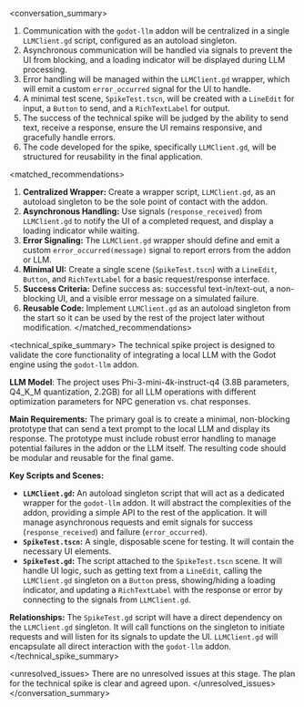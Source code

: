 <conversation_summary>
<decisions>
1. Communication with the `godot-llm` addon will be centralized in a single `LLMClient.gd` script, configured as an autoload singleton.
2. Asynchronous communication will be handled via signals to prevent the UI from blocking, and a loading indicator will be displayed during LLM processing.
3. Error handling will be managed within the `LLMClient.gd` wrapper, which will emit a custom `error_occurred` signal for the UI to handle.
4. A minimal test scene, `SpikeTest.tscn`, will be created with a `LineEdit` for input, a `Button` to send, and a `RichTextLabel` for output.
5. The success of the technical spike will be judged by the ability to send text, receive a response, ensure the UI remains responsive, and gracefully handle errors.
6. The code developed for the spike, specifically `LLMClient.gd`, will be structured for reusability in the final application.
</decisions>

<matched_recommendations>
1. **Centralized Wrapper:** Create a wrapper script, `LLMClient.gd`, as an autoload singleton to be the sole point of contact with the addon.
2. **Asynchronous Handling:** Use signals (`response_received`) from `LLMClient.gd` to notify the UI of a completed request, and display a loading indicator while waiting.
3. **Error Signaling:** The `LLMClient.gd` wrapper should define and emit a custom `error_occurred(message)` signal to report errors from the addon or LLM.
4. **Minimal UI:** Create a single scene (`SpikeTest.tscn`) with a `LineEdit`, `Button`, and `RichTextLabel` for a basic request/response interface.
5. **Success Criteria:** Define success as: successful text-in/text-out, a non-blocking UI, and a visible error message on a simulated failure.
6. **Reusable Code:** Implement `LLMClient.gd` as an autoload singleton from the start so it can be used by the rest of the project later without modification.
</matched_recommendations>

<technical_spike_summary>
The technical spike project is designed to validate the core functionality of integrating a local LLM with the Godot engine using the `godot-llm` addon.

**LLM Model**: The project uses Phi-3-mini-4k-instruct-q4 (3.8B parameters, Q4_K_M quantization, 2.2GB) for all LLM operations with different optimization parameters for NPC generation vs. chat responses.

**Main Requirements:**
The primary goal is to create a minimal, non-blocking prototype that can send a text prompt to the local LLM and display its response. The prototype must include robust error handling to manage potential failures in the addon or the LLM itself. The resulting code should be modular and reusable for the final game.

**Key Scripts and Scenes:**
- **`LLMClient.gd`:** An autoload singleton script that will act as a dedicated wrapper for the `godot-llm` addon. It will abstract the complexities of the addon, providing a simple API to the rest of the application. It will manage asynchronous requests and emit signals for success (`response_received`) and failure (`error_occurred`).
- **`SpikeTest.tscn`:** A single, disposable scene for testing. It will contain the necessary UI elements.
- **`SpikeTest.gd`:** The script attached to the `SpikeTest.tscn` scene. It will handle UI logic, such as getting text from a `LineEdit`, calling the `LLMClient.gd` singleton on a `Button` press, showing/hiding a loading indicator, and updating a `RichTextLabel` with the response or error by connecting to the signals from `LLMClient.gd`.

**Relationships:**
The `SpikeTest.gd` script will have a direct dependency on the `LLMClient.gd` singleton. It will call functions on the singleton to initiate requests and will listen for its signals to update the UI. `LLMClient.gd` will encapsulate all direct interaction with the `godot-llm` addon.
</technical_spike_summary>

<unresolved_issues>
There are no unresolved issues at this stage. The plan for the technical spike is clear and agreed upon.
</unresolved_issues>
</conversation_summary>
